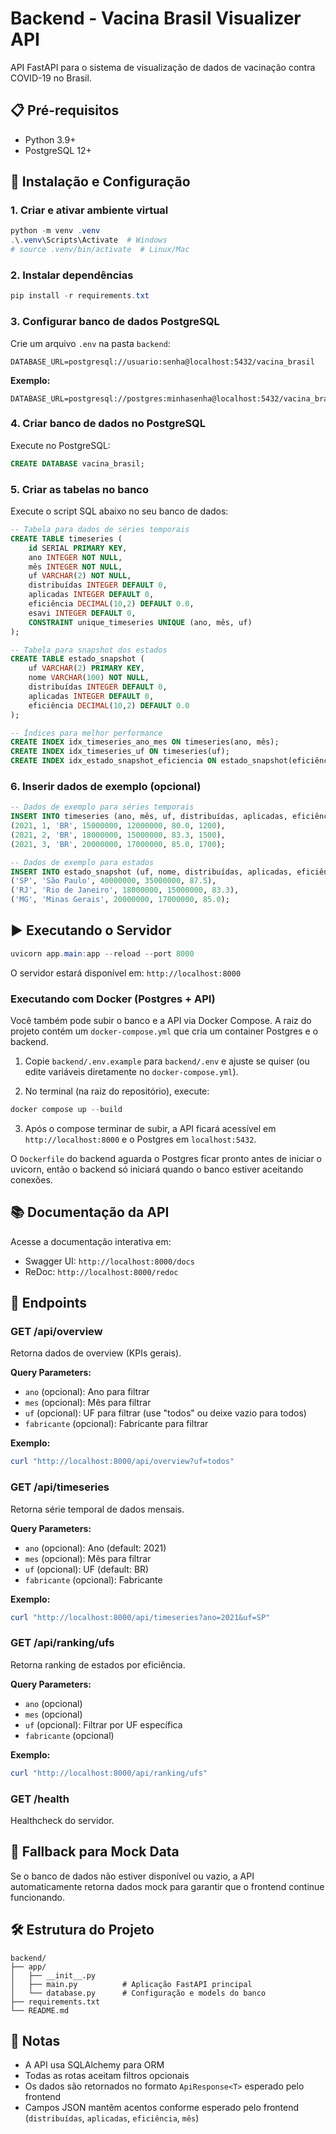 # Backend - Vacina Brasil Visualizer API

API FastAPI para o sistema de visualização de dados de vacinação contra COVID-19 no Brasil.

## 📋 Pré-requisitos

- Python 3.9+
- PostgreSQL 12+

## 🚀 Instalação e Configuração

### 1. Criar e ativar ambiente virtual

```powershell
python -m venv .venv
.\.venv\Scripts\Activate  # Windows
# source .venv/bin/activate  # Linux/Mac
```

### 2. Instalar dependências

```powershell
pip install -r requirements.txt
```

### 3. Configurar banco de dados PostgreSQL

Crie um arquivo `.env` na pasta `backend`:

```env
DATABASE_URL=postgresql://usuario:senha@localhost:5432/vacina_brasil
```

**Exemplo:**
```env
DATABASE_URL=postgresql://postgres:minhasenha@localhost:5432/vacina_brasil
```

### 4. Criar banco de dados no PostgreSQL

Execute no PostgreSQL:

```sql
CREATE DATABASE vacina_brasil;
```

### 5. Criar as tabelas no banco

Execute o script SQL abaixo no seu banco de dados:

```sql
-- Tabela para dados de séries temporais
CREATE TABLE timeseries (
    id SERIAL PRIMARY KEY,
    ano INTEGER NOT NULL,
    mês INTEGER NOT NULL,
    uf VARCHAR(2) NOT NULL,
    distribuídas INTEGER DEFAULT 0,
    aplicadas INTEGER DEFAULT 0,
    eficiência DECIMAL(10,2) DEFAULT 0.0,
    esavi INTEGER DEFAULT 0,
    CONSTRAINT unique_timeseries UNIQUE (ano, mês, uf)
);

-- Tabela para snapshot dos estados
CREATE TABLE estado_snapshot (
    uf VARCHAR(2) PRIMARY KEY,
    nome VARCHAR(100) NOT NULL,
    distribuídas INTEGER DEFAULT 0,
    aplicadas INTEGER DEFAULT 0,
    eficiência DECIMAL(10,2) DEFAULT 0.0
);

-- Índices para melhor performance
CREATE INDEX idx_timeseries_ano_mes ON timeseries(ano, mês);
CREATE INDEX idx_timeseries_uf ON timeseries(uf);
CREATE INDEX idx_estado_snapshot_eficiencia ON estado_snapshot(eficiência DESC);
```

### 6. Inserir dados de exemplo (opcional)

```sql
-- Dados de exemplo para séries temporais
INSERT INTO timeseries (ano, mês, uf, distribuídas, aplicadas, eficiência, esavi) VALUES
(2021, 1, 'BR', 15000000, 12000000, 80.0, 1200),
(2021, 2, 'BR', 18000000, 15000000, 83.3, 1500),
(2021, 3, 'BR', 20000000, 17000000, 85.0, 1700);

-- Dados de exemplo para estados
INSERT INTO estado_snapshot (uf, nome, distribuídas, aplicadas, eficiência θηVALUES
('SP', 'São Paulo', 40000000, 35000000, 87.5),
('RJ', 'Rio de Janeiro', 18000000, 15000000, 83.3),
('MG', 'Minas Gerais', 20000000, 17000000, 85.0);
```

## ▶️ Executando o Servidor

```powershell
uvicorn app.main:app --reload --port 8000
```

O servidor estará disponível em: `http://localhost:8000`

### Executando com Docker (Postgres + API)

Você também pode subir o banco e a API via Docker Compose. A raiz do projeto contém um `docker-compose.yml` que cria um container Postgres e o backend.

1. Copie `backend/.env.example` para `backend/.env` e ajuste se quiser (ou edite variáveis diretamente no `docker-compose.yml`).

2. No terminal (na raiz do repositório), execute:

```powershell
docker compose up --build
```

3. Após o compose terminar de subir, a API ficará acessível em `http://localhost:8000` e o Postgres em `localhost:5432`.

O `Dockerfile` do backend aguarda o Postgres ficar pronto antes de iniciar o uvicorn, então o backend só iniciará quando o banco estiver aceitando conexões.

## 📚 Documentação da API

Acesse a documentação interativa em:
- Swagger UI: `http://localhost:8000/docs`
- ReDoc: `http://localhost:8000/redoc`

## 🔌 Endpoints

### GET /api/overview
Retorna dados de overview (KPIs gerais).

**Query Parameters:**
- `ano` (opcional): Ano para filtrar
- `mes` (opcional): Mês para filtrar
- `uf` (opcional): UF para filtrar (use "todos" ou deixe vazio para todos)
- `fabricante` (opcional): Fabricante para filtrar

**Exemplo:**
```powershell
curl "http://localhost:8000/api/overview?uf=todos"
```

### GET /api/timeseries
Retorna série temporal de dados mensais.

**Query Parameters:**
- `ano` (opcional): Ano (default: 2021)
- `mes` (opcional): Mês para filtrar
- `uf` (opcional): UF (default: BR)
- `fabricante` (opcional): Fabricante

**Exemplo:**
```powershell
curl "http://localhost:8000/api/timeseries?ano=2021&uf=SP"
```

### GET /api/ranking/ufs
Retorna ranking de estados por eficiência.

**Query Parameters:**
- `ano` (opcional)
- `mes` (opcional)
- `uf` (opcional): Filtrar por UF específica
- `fabricante` (opcional)

**Exemplo:**
```powershell
curl "http://localhost:8000/api/ranking/ufs"
```

### GET /health
Healthcheck do servidor.

## 🔄 Fallback para Mock Data

Se o banco de dados não estiver disponível ou vazio, a API automaticamente retorna dados mock para garantir que o frontend continue funcionando.

## 🛠️ Estrutura do Projeto

```
backend/
├── app/
│   ├── __init__.py
│   ├── main.py          # Aplicação FastAPI principal
│   └── database.py      # Configuração e models do banco
├── requirements.txt
└── README.md
```

## 📝 Notas

- A API usa SQLAlchemy para ORM
- Todas as rotas aceitam filtros opcionais
- Os dados são retornados no formato `ApiResponse<T>` esperado pelo frontend
- Campos JSON mantêm acentos conforme esperado pelo frontend (`distribuídas`, `aplicadas`, `eficiência`, `mês`)
